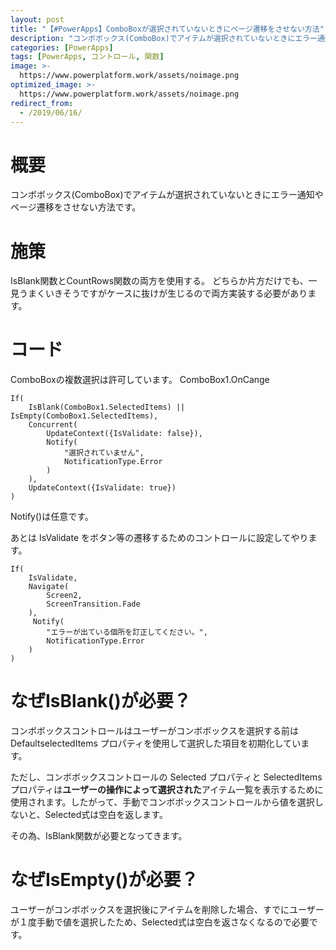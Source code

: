 ```yaml
---
layout: post
title: "【#PowerApps】ComboBoxが選択されていないときにページ遷移をさせない方法"
description: "コンボボックス(ComboBox)でアイテムが選択されていないときにエラー通知やページ遷移をさせない方法"
categories: [PowerApps]
tags: [PowerApps, コントロール, 関数]
image: >-
  https://www.powerplatform.work/assets/noimage.png
optimized_image: >-
  https://www.powerplatform.work/assets/noimage.png
redirect_from:
  - /2019/06/16/
---
```


# 概要
コンボボックス(ComboBox)でアイテムが選択されていないときにエラー通知やページ遷移をさせない方法です。

# 施策

IsBlank関数とCountRows関数の両方を使用する。
どちらか片方だけでも、一見うまくいきそうですがケースに抜けが生じるので両方実装する必要があります。

# コード

ComboBoxの複数選択は許可しています。
ComboBox1.OnCange

```
If(
    IsBlank(ComboBox1.SelectedItems) || IsEmpty(ComboBox1.SelectedItems),
    Concurrent(
        UpdateContext({IsValidate: false}),
        Notify(
            "選択されていません",
            NotificationType.Error
        )
    ),
    UpdateContext({IsValidate: true})
)

```

Notify()は任意です。

あとは IsValidate をボタン等の遷移するためのコントロールに設定してやります。

```
If(
    IsValidate,
    Navigate(
        Screen2,
        ScreenTransition.Fade
    ),   
     Notify(
        "エラーが出ている個所を訂正してください。",
        NotificationType.Error
    )
)

```


# なぜIsBlank()が必要？

コンボボックスコントロールはユーザーがコンボボックスを選択する前はDefaultselectedItems プロパティを使用して選択した項目を初期化しています。

ただし、コンボボックスコントロールの Selected プロパティと SelectedItems プロパティは**ユーザーの操作によって選択された**アイテム一覧を表示するために使用されます。したがって、手動でコンボボックスコントロールから値を選択しないと、Selected式は空白を返します。

その為、IsBlank関数が必要となってきます。

# なぜIsEmpty()が必要？

ユーザーがコンボボックスを選択後にアイテムを削除した場合、すでにユーザーが１度手動で値を選択したため、Selected式は空白を返さなくなるので必要です。
